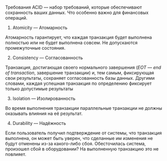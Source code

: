 Требования ACID — набор требований, которые обеспечивают сохранность ваших данных. Что особенно важно для финансовых операций.

1. Atomicity — Атомарность

Атомарность гарантирует, что каждая транзакция будет выполнена полностью или не будет выполнена совсем. Не допускаются промежуточные состояния.
    
2. Consistency — Согласованность

Транзакция, достигающая своего нормального завершения (_EOT — end of transaction_, завершение транзакции) и, тем самым, фиксирующая свои результаты, сохраняет согласованность базы данных. Другими словами, каждая успешная транзакция по определению фиксирует только допустимые результаты
    
3. Isolation — Изолированность

Во время выполнения транзакции параллельные транзакции не должны оказывать влияния на её результат.
    
4. Durability — Надёжность

Если пользователь получил подтверждение от системы, что транзакция выполнена, он может быть уверен, что сделанные им изменения не будут отменены из-за какого-либо сбоя. Обесточилась система, произошел сбой в оборудовании? На выполненную транзакцию это не повлияет.



